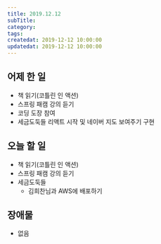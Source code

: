 ```yaml
---
title: 2019.12.12
subTitle: 
category: 
tags: 
createdat: 2019-12-12 10:00:00
updatedat: 2019-12-12 10:00:00
---
```


## 어제 한 일

* 책 읽기(코틀린 인 액션)
* 스프링 패캠 강의 듣기
* 코딩 도장 참여
* 세금도둑들 리액트 시작 및 네이버 지도 보여주기 구현

## 오늘 할 일

* 책 읽기(코틀린 인 액션)
* 스프링 패캠 강의 듣기
* 세금도둑들
  * 김희찬님과 AWS에 배포하기

## 장애물

* 없음
